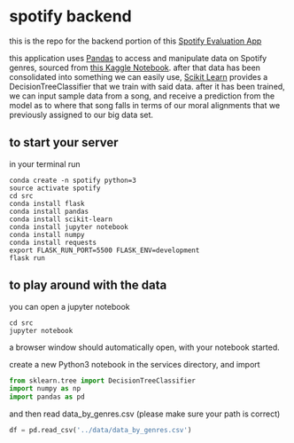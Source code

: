 # spotify backend

this is the repo for the backend portion of this [Spotify Evaluation App](https://github.com/iwasnevergivenaname/spotify-evaluation)

this application uses [Pandas](https://pandas.pydata.org/) to access and manipulate data on Spotify genres, sourced from [this Kaggle Notebook](https://www.kaggle.com/yamaerenay/spotify-dataset-19212020-160k-tracks). 
after that data has been consolidated into something we can easily use, [Scikit Learn](https://scikit-learn.org/stable/) provides
a DecisionTreeClassifier that we train with said data. after it has been trained, we can input sample data from a song, 
and receive a prediction from the model as to where that song falls in terms of our moral alignments that we previously assigned to our big data set.

## to start your server
in your terminal run
```shell script
conda create -n spotify python=3
source activate spotify
cd src
conda install flask
conda install pandas
conda install scikit-learn
conda install jupyter notebook
conda install numpy
conda install requests
export FLASK_RUN_PORT=5500 FLASK_ENV=development 
flask run
```

## to play around with the data
you can open a jupyter notebook

```shell script
cd src
jupyter notebook
```
a browser window should automatically open, with your notebook started.

create a new Python3 notebook in the services directory, and import 
```python
from sklearn.tree import DecisionTreeClassifier
import numpy as np
import pandas as pd
```
and then read data_by_genres.csv (please make sure your path is correct)
```python
df = pd.read_csv('../data/data_by_genres.csv')
```
